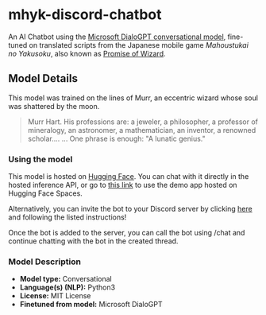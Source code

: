 # mhyk-discord-chatbot

<!-- Provide a quick summary of what the model is/does. -->

An AI Chatbot using the [Microsoft DialoGPT conversational model](https://huggingface.co/microsoft/DialoGPT-medium), fine-tuned on translated scripts from the Japanese mobile game *Mahoustukai no Yakusoku*, also known as [Promise of Wizard](https://mahoyaku.com/).

## Model Details

This model was trained on the lines of Murr, an eccentric wizard whose soul was shattered by the moon.

> Murr Hart. His professions are: a jeweler, a philosopher, a professor of mineralogy, an astronomer, a mathematician, an inventor, a renowned scholar.... ... One phrase is enough: "A lunatic genius."

### Using the model

This model is hosted on [Hugging Face](https://huggingface.co/herenali/murr-bot). You can chat with it directly in the hosted inference API, or go to [this link](https://huggingface.co/spaces/herenali/murr-bot) to use the demo app hosted on Hugging Face Spaces.

Alternatively, you can invite the bot to your Discord server by clicking [here](https://huggingface.co/spaces/herenali/murr-discord-bot) and following the listed instructions!

Once the bot is added to the server, you can call the bot using /chat and continue chatting with the bot in the created thread.

### Model Description

<!-- Provide a longer summary of what this model is. -->

- **Model type:** Conversational
- **Language(s) (NLP):** Python3
- **License:** MIT License
- **Finetuned from model:** Microsoft DialoGPT

<!-- ### Model Sources [optional]

Provide the basic links for the model.

- **Repository:** [More Information Needed]
- **Paper [optional]:** [More Information Needed]
- **Demo [optional]:** [More Information Needed] -->
